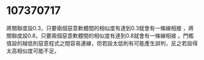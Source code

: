# 107370717
將關聯度設0.3，只要兩個惡意軟體間的相似度有達到0.3就會有一條線相接 ，將關聯度設0.8，只要兩個惡意軟體間的相似度有達到0.8就會有一條線相接 。門檻值設的越低則惡意程式之間容易連線，但若設太低則有可能產生誤判，反之若設得太高相似度可能不足。
